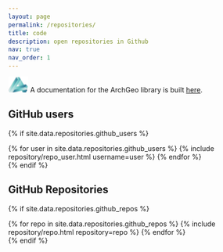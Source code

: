 ```yaml
---
layout: page
permalink: /repositories/
title: code
description: open repositories in Github
nav: true
nav_order: 1
---
```



![ArchGeo](assets/img/AG_small.png) A documentation for the ArchGeo library is built [here](https://www.huiwang.me/mkdocs-archgeo/).


## GitHub users

{% if site.data.repositories.github_users %}
<div class="repositories d-flex flex-wrap flex-md-row flex-column justify-content-between align-items-center">
  {% for user in site.data.repositories.github_users %}
    {% include repository/repo_user.html username=user %}
  {% endfor %}
</div>
{% endif %}


## GitHub Repositories

{% if site.data.repositories.github_repos %}
<div class="repositories d-flex flex-wrap flex-md-row flex-column justify-content-between align-items-center">
  {% for repo in site.data.repositories.github_repos %}
    {% include repository/repo.html repository=repo %}
  {% endfor %}
</div>
{% endif %}
